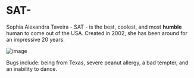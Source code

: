 # SAT-
Sophia Alexandra Taveira - SAT - is the best, coolest, and most **humble** human to come out of the USA. Created in 2002, she has been around for an impressive 20 years. 


![image](https://user-images.githubusercontent.com/117755499/200612258-cb653a2e-2575-479e-adaa-3f488725fa0d.jpeg)


Bugs include: being from Texas, severe peanut allergy, a bad tempter, and an inability to dance.
